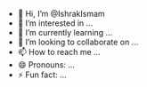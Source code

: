 - 👋 Hi, I’m @IshrakIsmam
- 👀 I’m interested in ...
- 🌱 I’m currently learning ...
- 💞️ I’m looking to collaborate on ...
- 📫 How to reach me ...
- 😄 Pronouns: ...
- ⚡ Fun fact: ...

<!---
IshrakIsmam/IshrakIsmam is a ✨ special ✨ repository because its `README.md` (this file) appears on your GitHub profile.
You can click the Preview link to take a look at your changes.
--->
